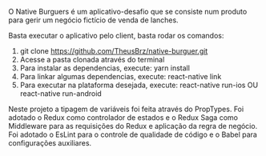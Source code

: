 O Native Burguers é um aplicativo-desafio que se consiste num produto para gerir um negócio fictício de venda de lanches.

Basta executar o aplicativo pelo client, basta rodar os comandos:
1. git clone https://github.com/TheusBrz/native-burguer.git
2. Acesse a pasta clonada através do terminal
3. Para instalar as dependencias, execute: yarn install 
4. Para linkar algumas dependencias, execute: react-native link
5. Para executar na plataforma desejada, execute: react-native run-ios OU react-native run-android

Neste projeto a tipagem de variáveis foi feita através do PropTypes.
Foi adotado o Redux como controlador de estados e o Redux Saga como Middleware para as requisições do Redux e aplicação da regra de negócio.
Foi adotado o EsLint para o controle de qualidade de código e o Babel para configurações auxiliares.